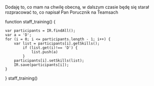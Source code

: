 Dodaję to, co mam na chwilę obecną, w dalszym czasie będę się starał rozpracować to, co napisał Pan Porucznik na Teamsach

function staff_training() {

    var participants = IR.findAll();
    var a = 'D';
    for (i = 0; i <= participants.length - 1; i++) {
        var list = participants[i].getSkills();
            if (list.get(i)!== 'D') {
                list.push(a)
            }
        participants[i].setSkills(list);
        IR.save(participants[i]);
    }
}
staff_training()
